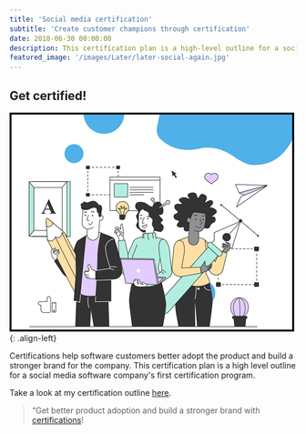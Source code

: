 ```yaml
---
title: 'Social media certification'
subtitle: 'Create customer champions through certification'
date: 2018-06-30 00:00:00
description: This certification plan is a high-level outline for a social media software company's first certification program.
featured_image: '/images/Later/later-social-again.jpg'
---
```




## Get certified! 

![Later Certification](/images/Later/design-folks.png){: .align-left}

Certifications help software customers better adopt the product and build a stronger brand for the company. This certification plan is a high level outline for a social media software company's first certification program.

Take a look at my certification outline [here](https://katieslearnings.com/assets/Later-Certified-PRO.pdf).

> “Get better product adoption and build a stronger brand with [certifications](https://katieslearnings.com/assets/Later-Certified-PRO.pdf)!


